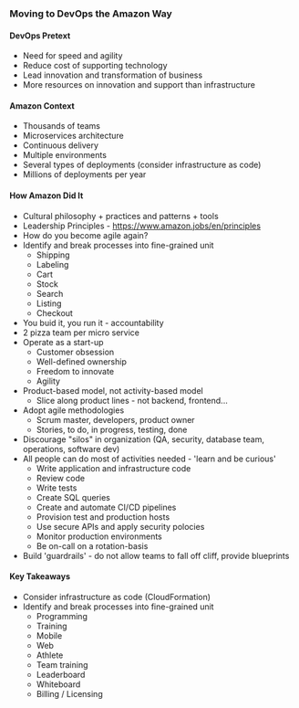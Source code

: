 ### Moving to DevOps the Amazon Way

#### DevOps Pretext
* Need for speed and agility
* Reduce cost of supporting technology
* Lead innovation and transformation of business
* More resources on innovation and support than infrastructure

#### Amazon Context
* Thousands of teams
* Microservices architecture
* Continuous delivery
* Multiple environments
* Several types of deployments (consider infrastructure as code)
* Millions of deployments per year

#### How Amazon Did It
* Cultural philosophy + practices and patterns + tools
* Leadership Principles - https://www.amazon.jobs/en/principles
* How do you become agile again?
* Identify and break processes into fine-grained unit
    * Shipping
    * Labeling
    * Cart
    * Stock
    * Search
    * Listing
    * Checkout
* You buid it, you run it - accountability
* 2 pizza team per micro service
* Operate as a start-up
    * Customer obsession
    * Well-defined ownership
    * Freedom to innovate
    * Agility
* Product-based model, not activity-based model
    * Slice along product lines - not backend, frontend...
* Adopt agile methodologies
    * Scrum master, developers, product owner
    * Stories, to do, in progress, testing, done
* Discourage "silos" in organization (QA, security, database team, operations, software dev)
* All people can do most of activities needed - 'learn and be curious'
    * Write application and infrastructure code
    * Review code
    * Write tests
    * Create SQL queries
    * Create and automate CI/CD pipelines
    * Provision test and production hosts
    * Use secure APIs and apply security polocies
    * Monitor production environments
    * Be on-call on a rotation-basis
* Build 'guardrails' - do not allow teams to fall off cliff, provide blueprints

#### Key Takeaways
* Consider infrastructure as code (CloudFormation)
* Identify and break processes into fine-grained unit
    * Programming
    * Training
    * Mobile
    * Web
    * Athlete
    * Team training
    * Leaderboard
    * Whiteboard
    * Billing / Licensing
